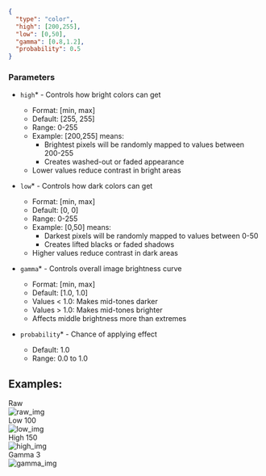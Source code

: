 ```json
{
  "type": "color",
  "high": [200,255],
  "low": [0,50],
  "gamma": [0.8,1.2],
  "probability": 0.5
}
```

### Parameters
- `high`* - Controls how bright colors can get
  - Format: [min, max]
  - Default: [255, 255]
  - Range: 0-255
  - Example: [200,255] means:
    - Brightest pixels will be randomly mapped to values between 200-255
    - Creates washed-out or faded appearance
  - Lower values reduce contrast in bright areas

- `low`* - Controls how dark colors can get
  - Format: [min, max]
  - Default: [0, 0]
  - Range: 0-255
  - Example: [0,50] means:
    - Darkest pixels will be randomly mapped to values between 0-50
    - Creates lifted blacks or faded shadows
  - Higher values reduce contrast in dark areas

- `gamma`* - Controls overall image brightness curve
  - Format: [min, max]
  - Default: [1.0, 1.0]
  - Values < 1.0: Makes mid-tones darker
  - Values > 1.0: Makes mid-tones brighter
  - Affects middle brightness more than extremes

- `probability`* - Chance of applying effect
  - Default: 1.0
  - Range: 0.0 to 1.0

## Examples:


<div> Raw</div>
<img src="images/color/raw.png" title="raw_img">
<div> Low 100</div>
<img src="images/color/out_low_100.png" title="low_img">
<div> High 150</div>
<img src="images/color/out_high_150.png" title="high_img">
<div> Gamma 3</div>
<img src="images/color/gamma_3.png" title="gamma_img">
